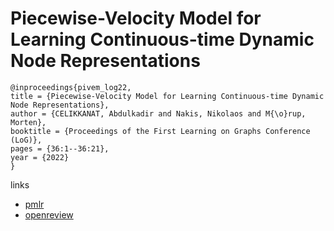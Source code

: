 # Piecewise-Velocity Model for Learning Continuous-time Dynamic Node Representations

```
@inproceedings{pivem_log22,
title = {Piecewise-Velocity Model for Learning Continuous-time Dynamic Node Representations},
author = {CELIKKANAT, Abdulkadir and Nakis, Nikolaos and M{\o}rup, Morten},
booktitle = {Proceedings of the First Learning on Graphs Conference (LoG)},
pages = {36:1--36:21},
year = {2022}
}
```

links
- [pmlr](https://proceedings.mlr.press/v198/celikkanat22a.html)
- [openreview](https://openreview.net/forum?id=48WaBYh_zbP)
